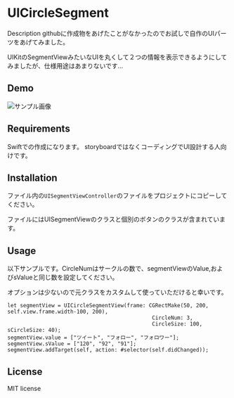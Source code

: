 # UICircleSegment

Description
githubに作成物をあげたことがなかったのでお試しで自作のUIパーツをあげてみました。

UIKitのSegmentViewみたいなUIを丸くして２つの情報を表示できるようにしてみましたが、仕様用途はあまりないです…

## Demo
![サンプル画像](https://raw.githubusercontent.com/wiki/murawakimitsuhiro/UICircleSegment/images/sample.png)

## Requirements
Swiftでの作成になります。
storyboardではなくコーディングでUI設計する人向けです。

## Installation
ファイル内の```UISegmentViewController```のファイルをプロジェクトにコピーしてください。

ファイルにはUISegmentViewのクラスと個別のボタンのクラスが含まれています。

## Usage
以下サンプルです。CircleNumはサークルの数で、segmentViewのValue,およびsValueと同じ数を設定してください。

オプションは少ないので元クラスをカスタムして使っていただけると幸いです。
```
let segmentView = UICircleSegmentView(frame: CGRectMake(50, 200, self.view.frame.width-100, 200),
                                              CircleNum: 3,
                                              CircleSize: 100, sCircleSize: 40);
segmentView.value = ["ツイート", "フォロー", "フォロワー"];
segmentView.sValue = ["120", "92", "91"];
segmentView.addTarget(self, action: #selector(self.didChanged));
```

## License
MIT license
